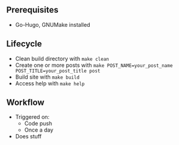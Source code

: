 ## Prerequisites

* Go-Hugo, GNUMake installed

## Lifecycle

* Clean build directory with `make clean`
* Create one or more posts with `make POST_NAME=your_post_name POST_TITLE=your_post_title post`
* Build site with `make build`
* Access help with `make help`

## Workflow

* Triggered on:
  * Code push
  * Once a day
* Does stuff
